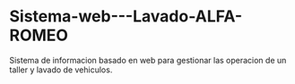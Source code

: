 # Sistema-web---Lavado-ALFA-ROMEO
Sistema de informacion basado en web para gestionar las operacion de un taller y lavado de vehiculos. 
